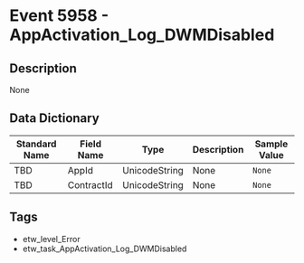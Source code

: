 # Event 5958 - AppActivation_Log_DWMDisabled

## Description
None

## Data Dictionary
|Standard Name|Field Name|Type|Description|Sample Value|
|---|---|---|---|---|
|TBD|AppId|UnicodeString|None|`None`|
|TBD|ContractId|UnicodeString|None|`None`|

## Tags
* etw_level_Error
* etw_task_AppActivation_Log_DWMDisabled
